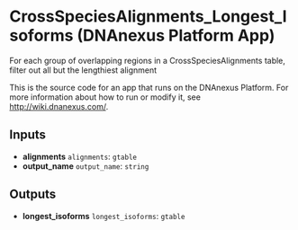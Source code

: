 <!-- dx-header -->
# CrossSpeciesAlignments_Longest_Isoforms (DNAnexus Platform App)

For each group of overlapping regions in a CrossSpeciesAlignments table,
filter out all but the lengthiest alignment

This is the source code for an app that runs on the DNAnexus Platform.
For more information about how to run or modify it, see
http://wiki.dnanexus.com/.
<!-- /dx-header -->



<!--
TODO: This app directory was automatically generated by dx-app-wizard;
please edit this Readme.md file to include essential documentation about
your app that would be helpful to users. (Also see the
Readme.developer.md.) Once you're done, you can remove these TODO
comments.

For more info, see http://wiki.dnanexus.com/Developer-Portal.
-->

<!--
TODO: Fill in additional info about how to use each input and output
below.
-->

## Inputs

* **alignments** ``alignments``: ``gtable``
* **output_name** ``output_name``: ``string``

## Outputs

* **longest_isoforms** ``longest_isoforms``: ``gtable``
